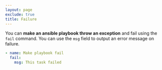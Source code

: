 ```yaml
---
layout: page
exclude: true
title: Failure
---
```


You can **make an ansible playbook throw an exception** and fail using the `fail` command. You can use the `msg` field to output an error message on failure.
```yaml
- name: Make playbook fail
  fail:
    msg: This task failed
```
<!--stackedit_data:
eyJoaXN0b3J5IjpbODk4ODUyNTc1XX0=
-->
